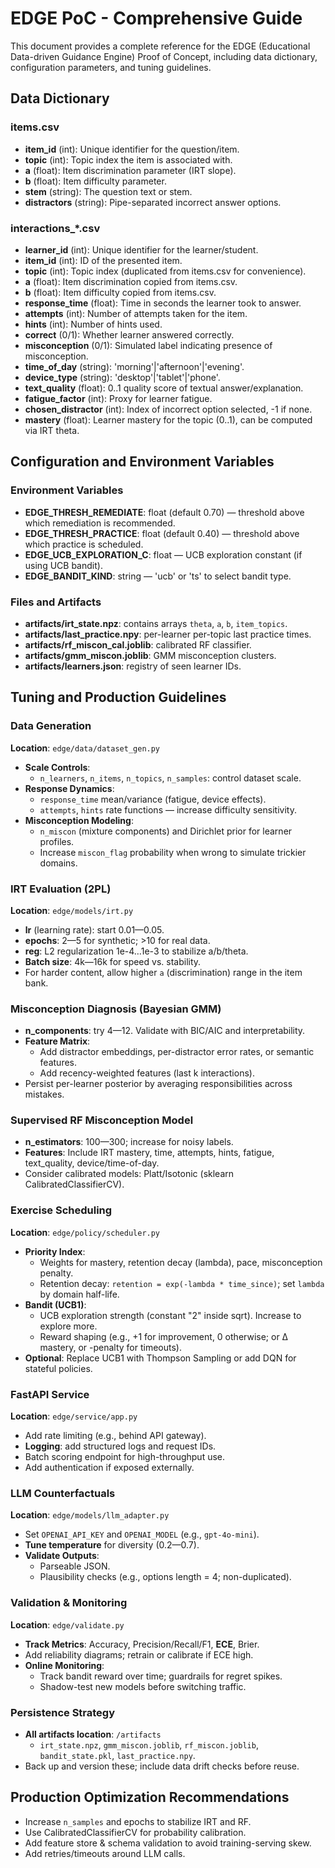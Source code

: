 # EDGE PoC - Comprehensive Guide

This document provides a complete reference for the EDGE (Educational Data-driven Guidance Engine) Proof of Concept, including data dictionary, configuration parameters, and tuning guidelines.

## Data Dictionary

### items.csv
- **item_id** (int): Unique identifier for the question/item.
- **topic** (int): Topic index the item is associated with.
- **a** (float): Item discrimination parameter (IRT slope).
- **b** (float): Item difficulty parameter.
- **stem** (string): The question text or stem.
- **distractors** (string): Pipe-separated incorrect answer options.

### interactions_*.csv
- **learner_id** (int): Unique identifier for the learner/student.
- **item_id** (int): ID of the presented item.
- **topic** (int): Topic index (duplicated from items.csv for convenience).
- **a** (float): Item discrimination copied from items.csv.
- **b** (float): Item difficulty copied from items.csv.
- **response_time** (float): Time in seconds the learner took to answer.
- **attempts** (int): Number of attempts taken for the item.
- **hints** (int): Number of hints used.
- **correct** (0/1): Whether learner answered correctly.
- **misconception** (0/1): Simulated label indicating presence of misconception.
- **time_of_day** (string): 'morning'|'afternoon'|'evening'.
- **device_type** (string): 'desktop'|'tablet'|'phone'.
- **text_quality** (float): 0..1 quality score of textual answer/explanation.
- **fatigue_factor** (int): Proxy for learner fatigue.
- **chosen_distractor** (int): Index of incorrect option selected, -1 if none.
- **mastery** (float): Learner mastery for the topic (0..1), can be computed via IRT theta.

## Configuration and Environment Variables

### Environment Variables
- **EDGE_THRESH_REMEDIATE**: float (default 0.70) — threshold above which remediation is recommended.
- **EDGE_THRESH_PRACTICE**: float (default 0.40) — threshold above which practice is scheduled.
- **EDGE_UCB_EXPLORATION_C**: float — UCB exploration constant (if using UCB bandit).
- **EDGE_BANDIT_KIND**: string — 'ucb' or 'ts' to select bandit type.

### Files and Artifacts
- **artifacts/irt_state.npz**: contains arrays `theta`, `a`, `b`, `item_topics`.
- **artifacts/last_practice.npy**: per-learner per-topic last practice times.
- **artifacts/rf_miscon_cal.joblib**: calibrated RF classifier.
- **artifacts/gmm_miscon.joblib**: GMM misconception clusters.
- **artifacts/learners.json**: registry of seen learner IDs.

## Tuning and Production Guidelines

### Data Generation
**Location**: `edge/data/dataset_gen.py`
- **Scale Controls**: 
  - `n_learners`, `n_items`, `n_topics`, `n_samples`: control dataset scale.
- **Response Dynamics**:
  - `response_time` mean/variance (fatigue, device effects).
  - `attempts`, `hints` rate functions — increase difficulty sensitivity.
- **Misconception Modeling**:
  - `n_miscon` (mixture components) and Dirichlet prior for learner profiles.
  - Increase `miscon_flag` probability when wrong to simulate trickier domains.

### IRT Evaluation (2PL)
**Location**: `edge/models/irt.py`
- **lr** (learning rate): start 0.01—0.05.
- **epochs**: 2—5 for synthetic; >10 for real data.
- **reg**: L2 regularization 1e-4…1e-3 to stabilize a/b/theta.
- **Batch size**: 4k—16k for speed vs. stability.
- For harder content, allow higher `a` (discrimination) range in the item bank.

### Misconception Diagnosis (Bayesian GMM)
- **n_components**: try 4—12. Validate with BIC/AIC and interpretability.
- **Feature Matrix**:
  - Add distractor embeddings, per-distractor error rates, or semantic features.
  - Add recency-weighted features (last k interactions).
- Persist per-learner posterior by averaging responsibilities across mistakes.

### Supervised RF Misconception Model
- **n_estimators**: 100—300; increase for noisy labels.
- **Features**: Include IRT mastery, time, attempts, hints, fatigue, text_quality, device/time-of-day.
- Consider calibrated models: Platt/Isotonic (sklearn CalibratedClassifierCV).

### Exercise Scheduling
**Location**: `edge/policy/scheduler.py`
- **Priority Index**:
  - Weights for mastery, retention decay (lambda), pace, misconception penalty.
  - Retention decay: `retention = exp(-lambda * time_since)`; set `lambda` by domain half-life.
- **Bandit (UCB1)**:
  - UCB exploration strength (constant "2" inside sqrt). Increase to explore more.
  - Reward shaping (e.g., +1 for improvement, 0 otherwise; or Δ mastery, or -penalty for timeouts).
- **Optional**: Replace UCB1 with Thompson Sampling or add DQN for stateful policies.

### FastAPI Service
**Location**: `edge/service/app.py`
- Add rate limiting (e.g., behind API gateway).
- **Logging**: add structured logs and request IDs.
- Batch scoring endpoint for high-throughput use.
- Add authentication if exposed externally.

### LLM Counterfactuals
**Location**: `edge/models/llm_adapter.py`
- Set `OPENAI_API_KEY` and `OPENAI_MODEL` (e.g., `gpt-4o-mini`).
- **Tune temperature** for diversity (0.2—0.7).
- **Validate Outputs**:
  - Parseable JSON.
  - Plausibility checks (e.g., options length = 4; non-duplicated).

### Validation & Monitoring
**Location**: `edge/validate.py`
- **Track Metrics**: Accuracy, Precision/Recall/F1, **ECE**, Brier.
- Add reliability diagrams; retrain or calibrate if ECE high.
- **Online Monitoring**:
  - Track bandit reward over time; guardrails for regret spikes.
  - Shadow-test new models before switching traffic.

### Persistence Strategy
- **All artifacts location**: `/artifacts`
  - `irt_state.npz`, `gmm_miscon.joblib`, `rf_miscon.joblib`, `bandit_state.pkl`, `last_practice.npy`.
- Back up and version these; include data drift checks before reuse.

## Production Optimization Recommendations

- Increase `n_samples` and epochs to stabilize IRT and RF.
- Use CalibratedClassifierCV for probability calibration.
- Add feature store & schema validation to avoid training-serving skew.
- Add retries/timeouts around LLM calls.